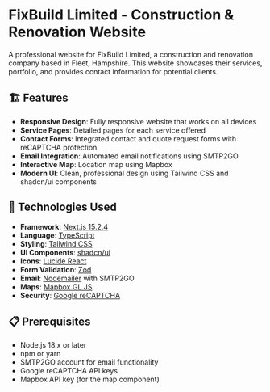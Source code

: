 # FixBuild Limited - Construction & Renovation Website

A professional website for FixBuild Limited, a construction and renovation company based in Fleet, Hampshire. This website showcases their services, portfolio, and provides contact information for potential clients.

## 🏗️ Features

- **Responsive Design**: Fully responsive website that works on all devices
- **Service Pages**: Detailed pages for each service offered
- **Contact Forms**: Integrated contact and quote request forms with reCAPTCHA protection
- **Email Integration**: Automated email notifications using SMTP2GO
- **Interactive Map**: Location map using Mapbox
- **Modern UI**: Clean, professional design using Tailwind CSS and shadcn/ui components

## 🚀 Technologies Used

- **Framework**: [Next.js 15.2.4](https://nextjs.org/)
- **Language**: [TypeScript](https://www.typescriptlang.org/)
- **Styling**: [Tailwind CSS](https://tailwindcss.com/)
- **UI Components**: [shadcn/ui](https://ui.shadcn.com/)
- **Icons**: [Lucide React](https://lucide.dev/)
- **Form Validation**: [Zod](https://zod.dev/)
- **Email**: [Nodemailer](https://nodemailer.com/) with SMTP2GO
- **Maps**: [Mapbox GL JS](https://docs.mapbox.com/mapbox-gl-js/)
- **Security**: [Google reCAPTCHA](https://www.google.com/recaptcha/)

## 📋 Prerequisites

- Node.js 18.x or later
- npm or yarn
- SMTP2GO account for email functionality
- Google reCAPTCHA API keys
- Mapbox API key (for the map component)
